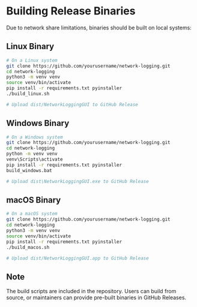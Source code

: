 # Building Release Binaries

Due to network share limitations, binaries should be built on local systems:

## Linux Binary
```bash
# On a Linux system
git clone https://github.com/yourusername/network-logging.git
cd network-logging
python3 -m venv venv
source venv/bin/activate
pip install -r requirements.txt pyinstaller
./build_linux.sh

# Upload dist/NetworkLoggingGUI to GitHub Release
```

## Windows Binary
```bash
# On a Windows system
git clone https://github.com/yourusername/network-logging.git
cd network-logging
python -m venv venv
venv\Scripts\activate
pip install -r requirements.txt pyinstaller
build_windows.bat

# Upload dist\NetworkLoggingGUI.exe to GitHub Release
```

## macOS Binary
```bash
# On a macOS system
git clone https://github.com/yourusername/network-logging.git
cd network-logging
python3 -m venv venv
source venv/bin/activate
pip install -r requirements.txt pyinstaller
./build_macos.sh

# Upload dist/NetworkLoggingGUI.app to GitHub Release
```

## Note
The build scripts are included in the repository. Users can build from source,
or maintainers can provide pre-built binaries in GitHub Releases.
